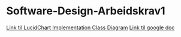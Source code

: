 # Software-Design-Arbeidskrav1

[Link til LucidChart Implementation Class Diagram](https://www.lucidchart.com/invitations/accept/68470008-baf0-4762-8ca6-6ec1edc2ef53)
[Link til google doc](https://docs.google.com/document/d/1BANPl_NOg_T0HmmHs9GIZSfYoX6mdTMJudeZey_KTL0/edit)
